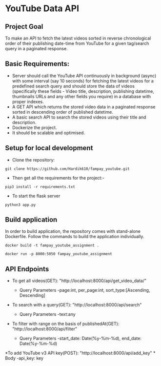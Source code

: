 # YouTube Data API

## Project Goal

To make an API to fetch the latest videos sorted in reverse chronological order of their publishing date-time from YouTube for a given tag/search query in a paginated response.

## Basic Requirements:

- Server should call the YouTube API continuously in background (async) with some interval (say 10 seconds) for fetching the latest videos for a predefined search query and should store the data of videos (specifically these fields - Video title, description, publishing datetime, thumbnails URLs and any other fields you require) in a database with proper indexes.
- A GET API which returns the stored video data in a paginated response sorted in descending order of published datetime.
- A basic search API to search the stored videos using their title and description.
- Dockerize the project.
- It should be scalable and optimised.

## Setup for local development
- Clone the repository:
```
git clone https://github.com/Hardik610/fampay_youtube.git
```
- Then get all the requirements for the project:- 
```
pip3 install -r requirements.txt
```
- To start the flask server
```
python3 app.py
```

## Build application
In order to build application, the repository comes with stand-alone Dockerfile. Follow the commands to build the application individually.
```
docker build -t fampay_youtube_assignment .
```
```
docker run -p 8000:5050 fampay_youtube_assignment
```

## API Endpoints
* To get all videos(GET): "http://localhost:8000/api/get_video_data/"
    * Query Parameters -page:int, per_page:int, sort_type:[Ascending, Descending]

* To search with a query(GET): "http://localhost:8000/api/search"
    * Query Parameters -text:any

* To filter with range on the basis of publishedAt(GET): "http://localhost:8000/api/filter"
    * Query Parameters -start_date: Date(%y-%m-%d), end_date: Date(%y-%m-%d)

*To add YouTube v3 API key(POST): "http://localhost:8000/api/add_key"
    * Body -api_key: key
   
